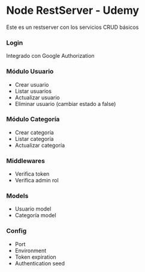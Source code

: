 # Node RestServer - Udemy

Este es un restserver con los servicios CRUD básicos

### Login

Integrado con Google Authorization

### Módulo Usuario

- Crear usuario
- Listar usuarios
- Actualizar usuario
- Eliminar usuario (cambiar estado a false)

### Módulo Categoría

- Crear categoría
- Listar categoría
- Actualizar categoría

### Middlewares

- Verifica token
- Verifica admin rol

### Models

- Usuario model
- Categoría model

### Config

- Port
- Environment
- Token expiration
- Authentication seed
